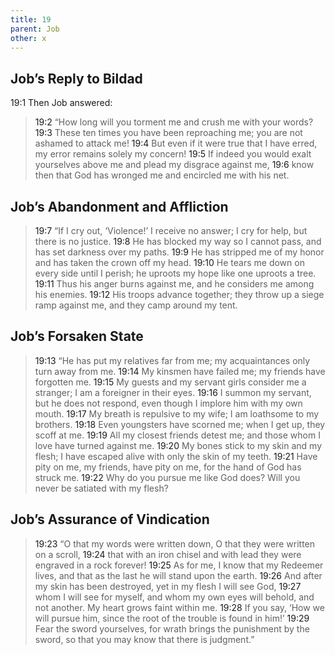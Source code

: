 ```yaml
---
title: 19
parent: Job
other: x
---
```



## Job’s Reply to Bildad 

<a name="19:1">19:1</a> Then Job answered:

> <a name="19:2">19:2</a> “How long will you torment me
> and crush me with your words?
> <a name="19:3">19:3</a> These ten times you have been reproaching me;
> you are not ashamed to attack me!
> <a name="19:4">19:4</a> But even if it were true that I have erred,
> my error remains solely my concern!
> <a name="19:5">19:5</a> If indeed you would exalt yourselves above me
> and plead my disgrace against me,
> <a name="19:6">19:6</a> know then that God has wronged me
> and encircled me with his net.

## Job’s Abandonment and Affliction

> <a name="19:7">19:7</a> “If I cry out, ‘Violence!’
> I receive no answer;
> I cry for help,
> but there is no justice.
> <a name="19:8">19:8</a> He has blocked my way so I cannot pass,
> and has set darkness over my paths.
> <a name="19:9">19:9</a> He has stripped me of my honor
> and has taken the crown off my head.
> <a name="19:10">19:10</a> He tears me down on every side until I perish;
> he uproots my hope like one uproots a tree.
> <a name="19:11">19:11</a> Thus his anger burns against me,
> and he considers me among his enemies.
> <a name="19:12">19:12</a> His troops advance together;
> they throw up a siege ramp against me,
> and they camp around my tent.

## Job’s Forsaken State

> <a name="19:13">19:13</a> “He has put my relatives far from me;
> my acquaintances only turn away from me.
> <a name="19:14">19:14</a> My kinsmen have failed me;
> my friends have forgotten me.
> <a name="19:15">19:15</a> My guests and my servant girls
> consider me a stranger;
> I am a foreigner in their eyes.
> <a name="19:16">19:16</a> I summon my servant, but he does not respond,
> even though I implore him with my own mouth.
> <a name="19:17">19:17</a> My breath is repulsive to my wife;
> I am loathsome to my brothers.
> <a name="19:18">19:18</a> Even youngsters have scorned me;
> when I get up, they scoff at me.
> <a name="19:19">19:19</a> All my closest friends detest me;
> and those whom I love have turned against me.
> <a name="19:20">19:20</a> My bones stick to my skin and my flesh;
> I have escaped alive with only the skin of my teeth.
> <a name="19:21">19:21</a> Have pity on me, my friends, have pity on me,
> for the hand of God has struck me.
> <a name="19:22">19:22</a> Why do you pursue me like God does?
> Will you never be satiated with my flesh?

## Job’s Assurance of Vindication

> <a name="19:23">19:23</a> “O that my words were written down,
> O that they were written on a scroll,
> <a name="19:24">19:24</a> that with an iron chisel and with lead
> they were engraved in a rock forever!
> <a name="19:25">19:25</a> As for me, I know that my Redeemer lives,
> and that as the last
> he will stand upon the earth.
> <a name="19:26">19:26</a> And after my skin has been destroyed,
> yet in my flesh I will see God,
> <a name="19:27">19:27</a> whom I will see for myself,
> and whom my own eyes will behold,
> and not another.
> My heart grows faint within me.
> <a name="19:28">19:28</a> If you say, ‘How we will pursue him,
> since the root of the trouble is found in him!’
> <a name="19:29">19:29</a> Fear the sword yourselves,
> for wrath brings the punishment by the sword,
> so that you may know
> that there is judgment.”